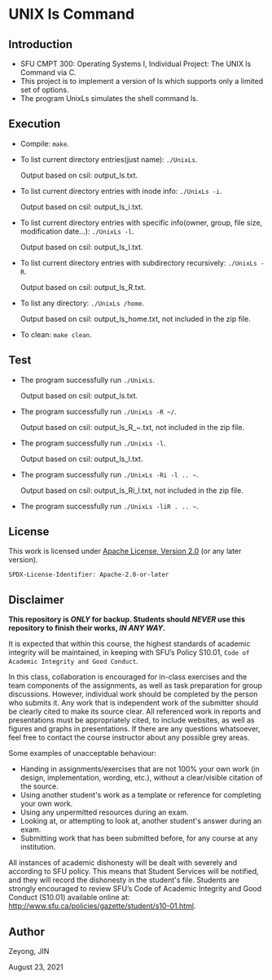 # UNIX ls Command

## Introduction
- SFU CMPT 300: Operating Systems I, Individual Project: The UNIX ls Command via C.
- This project is to implement a version of ls which supports only a limited set of options.
- The program UnixLs simulates the shell command ls.

## Execution
- Compile: `make`.
- To list current directory entries(just name): `./UnixLs`.

  Output based on csil: output_ls.txt.
- To list current directory entries with inode info: `./UnixLs -i`.

  Output based on csil: output_ls_i.txt.
- To list current directory entries with specific info(owner, group, file size, modification date...): `./UnixLs -l`.

  Output based on csil: output_ls_l.txt.
- To list current directory entries with subdirectory recursively: `./UnixLs -R`.

  Output based on csil: output_ls_R.txt.
- To list any directory: `./UnixLs /home`.

  Output based on csil: output_ls_home.txt, not included in the zip file.
- To clean: `make clean`.

## Test
- The program successfully run `./UnixLs`.

  Output based on csil: output_ls.txt.
- The program successfully run `./UnixLs -R ~/`.

  Output based on csil: output_ls_R_~.txt, not included in the zip file.
- The program successfully run `./UnixLs -l`.

  Output based on csil: output_ls_l.txt.
- The program successfully run `./UnixLs -Ri -l .. ~`.

  Output based on csil: output_ls_Ri_l.txt, not included in the zip file.
- The program successfully run `./UnixLs -liR . .. ~`.

## License

This work is licensed under [Apache License, Version 2.0](https://www.apache.org/licenses/LICENSE-2.0) (or any later version). 

`SPDX-License-Identifier: Apache-2.0-or-later`

## Disclaimer

**This repository is *ONLY* for backup. Students should *NEVER* use this repository to finish their works, *IN ANY WAY*.**

It is expected that within this course, the highest standards of academic integrity will be maintained, in
keeping with SFU’s Policy S10.01, `Code of Academic Integrity and Good Conduct`.

In this class, collaboration is encouraged for in-class exercises and the team components of the assignments, as well
as task preparation for group discussions. However, individual work should be completed by the person
who submits it. Any work that is independent work of the submitter should be clearly cited to make its
source clear. All referenced work in reports and presentations must be appropriately cited, to include
websites, as well as figures and graphs in presentations. If there are any questions whatsoever, feel free
to contact the course instructor about any possible grey areas.

Some examples of unacceptable behaviour:
- Handing in assignments/exercises that are not 100% your own work (in design, implementation,
wording, etc.), without a clear/visible citation of the source.
- Using another student's work as a template or reference for completing your own work.
- Using any unpermitted resources during an exam.
- Looking at, or attempting to look at, another student's answer during an exam.
- Submitting work that has been submitted before, for any course at any institution.

All instances of academic dishonesty will be dealt with severely and according to SFU policy. This means
that Student Services will be notified, and they will record the dishonesty in the student's file. Students
are strongly encouraged to review SFU’s Code of Academic Integrity and Good Conduct (S10.01) available
online at: http://www.sfu.ca/policies/gazette/student/s10-01.html.

## Author

Zeyong, JIN

August 23, 2021


